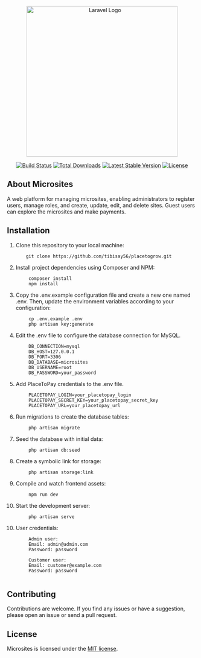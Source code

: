 <p align="center"><a href="https://laravel.com" target="_blank"><img src="https://www.evertecinc.com/wp-content/uploads/2022/04/Evertec-lanza-nueva-plataforma-de-pagos-en-linea.jpg" width="400" alt="Laravel Logo"></a></p>

<p align="center">
<a href="https://github.com/laravel/framework/actions"><img src="https://github.com/laravel/framework/workflows/tests/badge.svg" alt="Build Status"></a>
<a href="https://packagist.org/packages/laravel/framework"><img src="https://img.shields.io/packagist/dt/laravel/framework" alt="Total Downloads"></a>
<a href="https://packagist.org/packages/laravel/framework"><img src="https://img.shields.io/packagist/v/laravel/framework" alt="Latest Stable Version"></a>
<a href="https://packagist.org/packages/laravel/framework"><img src="https://img.shields.io/packagist/l/laravel/framework" alt="License"></a>
</p>

## About Microsites

A web platform for managing microsites, enabling administrators to register users, manage roles, and create, update, edit, and delete sites. Guest users can explore the microsites and make payments.


## Installation

1. Clone this repository to your local machine:

```
       git clone https://github.com/tibisay56/placetogrow.git
```
2. Install project dependencies using Composer and NPM:

```
        composer install
        npm install
```
3. Copy the .env.example configuration file and create a new one named .env. Then, update the environment variables according to your configuration:

```
        cp .env.example .env
        php artisan key:generate
```
4. Edit the .env file to configure the database connection for MySQL.
```
        DB_CONNECTION=mysql
        DB_HOST=127.0.0.1
        DB_PORT=3306
        DB_DATABASE=microsites
        DB_USERNAME=root
        DB_PASSWORD=your_password
```

5. Add PlaceToPay credentials to the .env file.
```
        PLACETOPAY_LOGIN=your_placetopay_login
        PLACETOPAY_SECRET_KEY=your_placetopay_secret_key
        PLACETOPAY_URL=your_placetopay_url
```

6. Run migrations to create the database tables:

```
        php artisan migrate
```

7. Seed the database with initial data:

```
        php artisan db:seed
```

8. Create a symbolic link for storage:

```
        php artisan storage:link
```

9. Compile and watch frontend assets:

```
        npm run dev
```

10. Start the development server:

```
        php artisan serve
```

10. User credentials:

```
        Admin user:
        Email: admin@admin.com
        Password: password
        
        Customer user:
        Email: customer@example.com
        Password: password
        
```


## Contributing

Contributions are welcome. If you find any issues or have a suggestion, please open an issue or send a pull request.


## License

Microsites is licensed under the [MIT license](https://opensource.org/licenses/MIT).


